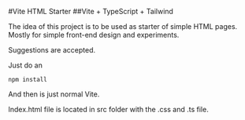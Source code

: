 #Vite HTML Starter
##Vite + TypeScript + Tailwind

The idea of this project is to be used as starter of simple HTML pages. Mostly for simple front-end design and experiments.

Suggestions are accepted.

Just do an 
```
npm install
```

And then is just normal Vite. 

Index.html file is located in src folder with the .css and .ts file.

